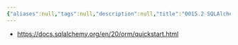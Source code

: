 ```yaml
---
{"aliases":null,"tags":null,"description":null,"title":"0015.2 SQLAlchemy Python ORM","created":"2024-07-01T10:46:21","updated":"2024-07-01T10:46:23","dg-publish":true,"permalink":"/docs/0015.2 SQLAlchemy Python ORM/","dgPassFrontmatter":true}
---
```


- <https://docs.sqlalchemy.org/en/20/orm/quickstart.html>
